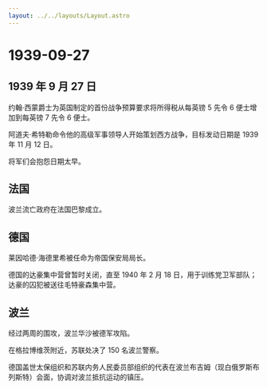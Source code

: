 ```yaml
---
layout: ../../layouts/Layout.astro
---
```


# 1939-09-27

## 1939 年 9 月 27 日

约翰·西蒙爵士为英国制定的首份战争预算要求将所得税从每英镑 5 先令 6
便士增加到每英镑 7 先令 6 便士。

阿道夫·希特勒命令他的高级军事领导人开始策划西方战争，目标发动日期是 1939
年 11 月 12 日。

将军们会抱怨日期太早。

## 法国

波兰流亡政府在法国巴黎成立。

## 德国

莱因哈德·海德里希被任命为帝国保安局局长。

德国的达豪集中营曾暂时关闭，直至 1940 年 2 月 18
日，用于训练党卫军部队；达豪的囚犯被送往毛特豪森集中营。

## 波兰

经过两周的围攻，波兰华沙被德军攻陷。

在格拉博维茨附近，苏联处决了 150 名波兰警察。

德国盖世太保组织和苏联内务人民委员部组织的代表在波兰布吉姆（现白俄罗斯布列斯特）会面，协调对波兰抵抗运动的镇压。